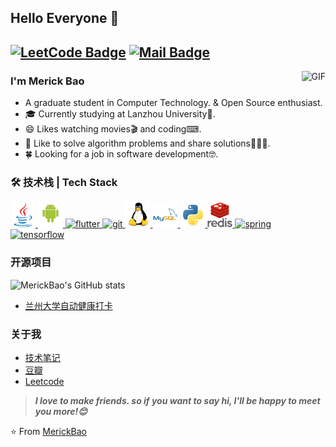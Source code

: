 ## Hello Everyone 👋
[![LeetCode Badge](https://fc.dianhsu.top/lc?user=merickbao-3&loc=cn&req=rating)](https://leetcode.cn/u/merickbao-3/)
[![Mail Badge](https://img.shields.io/badge/Mail-merickbao%40qq.com-orange)](mailto:merickbao@qq.com)
---
<img align="right" alt="GIF" src="https://raw.githubusercontent.com/JoeyBling/JoeyBling/master/pic/pusheencode.gif" />

### I'm Merick Bao

- A graduate student in Computer Technology. & Open Source enthusiast.
- 🎓 Currently studying at Lanzhou University🍜.
- 😄 Likes watching movies🎬 and coding⌨.
- 🤘 Like to solve algorithm problems and share solutions👨🏻‍💻.
- 🍀 Looking for a job in software development🤓.

### 🛠 技术栈 | Tech Stack

<p align="left"> <a href="https://www.java.com" target="_blank" rel="noreferrer"> <img src="https://raw.githubusercontent.com/devicons/devicon/master/icons/java/java-original.svg" alt="java" width="40" height="40"/> </a><a href="https://developer.android.com" target="_blank" rel="noreferrer"> <img src="https://raw.githubusercontent.com/devicons/devicon/master/icons/android/android-original-wordmark.svg" alt="android" width="40" height="40"/> </a> <a href="https://flutter.dev" target="_blank" rel="noreferrer"> <img src="https://www.vectorlogo.zone/logos/flutterio/flutterio-icon.svg" alt="flutter" width="40" height="40"/> </a> <a href="https://git-scm.com/" target="_blank" rel="noreferrer"> <img src="https://www.vectorlogo.zone/logos/git-scm/git-scm-icon.svg" alt="git" width="40" height="40"/> </a>  <a href="https://www.linux.org/" target="_blank" rel="noreferrer"> <img src="https://raw.githubusercontent.com/devicons/devicon/master/icons/linux/linux-original.svg" alt="linux" width="40" height="40"/> </a> <a href="https://www.mysql.com/" target="_blank" rel="noreferrer"> <img src="https://raw.githubusercontent.com/devicons/devicon/master/icons/mysql/mysql-original-wordmark.svg" alt="mysql" width="40" height="40"/> </a> <a href="https://www.python.org" target="_blank" rel="noreferrer"> <img src="https://raw.githubusercontent.com/devicons/devicon/master/icons/python/python-original.svg" alt="python" width="40" height="40"/> </a> <a href="https://redis.io" target="_blank" rel="noreferrer"> <img src="https://raw.githubusercontent.com/devicons/devicon/master/icons/redis/redis-original-wordmark.svg" alt="redis" width="40" height="40"/> </a> <a href="https://spring.io/" target="_blank" rel="noreferrer"> <img src="https://www.vectorlogo.zone/logos/springio/springio-icon.svg" alt="spring" width="40" height="40"/> </a> <a href="https://www.tensorflow.org" target="_blank" rel="noreferrer"> <img src="https://www.vectorlogo.zone/logos/tensorflow/tensorflow-icon.svg" alt="tensorflow" width="40" height="40"/> </a> </p>


### 开源项目
![MerickBao's GitHub stats](https://github-readme-stats.vercel.app/api?username=MerickBao&count_private=true&theme=vue)
- [兰州大学自动健康打卡](https://github.com/MerickBao/LZU-COVID-AutoCheck)

### 关于我
- [技术笔记](https://merickbao.top/)
- [豆瓣](https://www.douban.com/people/154654606/?_i=3655830k7rdPbN)
- [Leetcode](https://leetcode.cn/u/merickbao-2/)

> ***I love to make friends. so if you want to say hi, I'll be happy to meet you more!😊***

⭐️ From [MerickBao](https://github.com/MerickBao)
